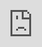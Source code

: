 ```yaml
---
title: Phoenix Wallet - How To Manage Channels and Liquidity
post_status: publish
post_excerpt: I explain how to open a channel and manage liquidity in the Phoenix wallet.
featured_image: /_images/PhoenixWalletHowToManageChannelsandLiquidity.jpg
taxonomy:
 category:
  - wallets
  - self-custody
  - lightning-network
---
```


<iframe src="https://player.vimeo.com/video/1021755965?badge=0&amp;autopause=0&amp;player_id=0&amp;app_id=58479" frameborder="0" allow="autoplay; fullscreen; picture-in-picture; clipboard-write; encrypted-media" style="position:absolute;top:0;left:0;width:100%;height:100%;" title="Phoenix Wallet: How To Manage Your Channel And Liquidity?"></iframe>

<div style="margin-bottom:30px;"></div>

## Excerpt

I explain you how to open a channel and manage your liquidity in the Phoenix Wallet, making Bitcoin transactions through the Lightning Network easier and more efficient. If you’re ready to learn about optimizing your wallet and saving on fees, hit play.

## Transcript

In the Phoenix wallet, you only have one channel, and you don't need to take care of anything. When you open a new Phoenix wallet, try to open it at a time with low on-chain fees, which is right now, for instance. Then open a bigger channel immediately. I will explain why this is important. Every channel has a certain maximum capacity. Imagine you have a tube that is filled with water. It's filled to the max, and you can't fill more water into the tube. If you take water out of the tube, you can fill it again. The same is true for Lightning channels. And if you open a channel, the channel will have the maximum capacity of the amount you sent into Phoenix. When you send the first payment into Phoenix, Phoenix opens a channel for you. In Phoenix, if you look up the open payment channel, you will see that it's called "balance" there. The balance is the amount you can spend, and then you have inbound liquidity. Inbound liquidity is how much you can receive without maxing out the capacity of your channel. But this is only important if you want to receive more than you can from the side of the inbound liquidity because then Phoenix will automatically increase the capacity of your channel. For this, it will take a one-time fee from you because the channel has to be increased. This is done by Phoenix for you, but it has to be increased on the blockchain, which incurs an on-chain fee. If on-chain fees are very high at that moment, then you will also, of course, pay a higher fee on making the size of your payment channel bigger. So that's why I say, imagine how much you want to receive in Lightning. If you can afford, open a channel that is already as high as that. And then, you take out the satoshis again, and you can put it into Bitcoin, Liquid, or any other self-custodial way when you don't need it, you know, to save it for the for long-term. And if you do that, if you want to send satoshis from your payment channel, from your Phoenix wallet to increase the inbound liquidity (so that you don't have to pay the on-chain fee with Phoenix), the best option is to swap your Lightning via https://boltz.exchange. You send the satoshis there, and you can swap them into on-chain Bitcoin or into Liquid to save it for the long term. Do not send the satoshis directly from within Phoenix directly to a Bitcoin on-chain address, because this will reduce the size of your channel and this is not what you want. If you send it via Bolt, the channel size stays the same, so that's an important distinction there.